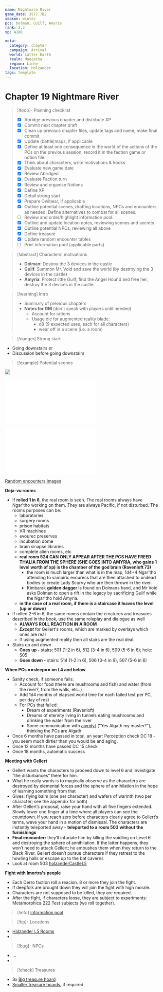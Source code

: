 ```yaml
---
name: Nightmare River
game_date: 3877.7B2
season: winter
pcs: Dolman, Guilf, Amyria
rank: 2.3
xp: 4180

meta:
  category: chapter
  campaign: Arrival
  world: Latter Earth
  realm: Maqqatba
  region: Linhe
  location: Holzander
tags: template
---
```

# Chapter 19 Nightmare River

> [!todo]- Planning checklist
> - [x] Abridge previous chapter and distribute XP
> - [x] Commit next chapter draft
> - [x] Clean up previous chapter files, update tags and name, make final commit
> - [x] Update (battle)maps, if applicable
> - [x] Define at least one consequence in the world of the actions of the PCs on the previous session, record it in the faction game or notion file
> - [x] Think about characters, write motivations & hooks
> - [x] Evaluate new game date
> - [x] Review Abridged
> - [x] Evaluate Faction turn
> - [x] Review and organise Notions
> - [x] Define XP
> - [x] Detail strong start
> - [x] Prepare Owlbear, if applicable
> - [x] Outline potential scenes, drafting locations, NPCs and encounters as needed. Define alternatives to combat for all scenes.
> - [ ] Review and order/highlight information pool.
> - [x] Outline and update location notes, reviewing scenes and secrets
> - [x] Outline potential NPCs, reviewing all above
> - [x] Define treasure
> - [x] Update random encounter tables
> - [ ] Print information pool (applicable parts)

> [!abstract] Characters' motivations
> - **Dolman**: Destroy the 3 devices in the castle
> - **Guilf**: Summon Mr. Void and save the world (by destroying the 3 devices in the castle)
> - **Amyria**: Protect little Guilf, find the Angel Hound and free her, destroy the 3 devices in the castle.

> [!warning] Intro
> - Summary of previous chapters
> - **Notes for GM** (don't speak with players until needed)
> 	- Account for rations
> 	- Usage die for augmented reality blade:
> 		- d8 (9 expected uses, each for all characters)
> 		- wear off in a scene (i.e. a room)

> [!danger] Strong start

- Going downstairs or
- Discussion before going downstairs


> [!example] Potential scenes

![](https://i.imgur.com/3MP5tws.png)

![Nightmare river](arrival/locations/holzanderCastleL5.md#Nightmare%20river)

![Random encounters table](arrival/locations/holzanderCastleL5.md#Random%20encounters%20table)

[Random encounters images](arrival/locations/holzanderCastleL5.md#Random%20encounters%20images)

**Deja-vu rooms**
- If **rolled 1 in 6**, the real room is seen. The real rooms always have Ngar'tho working on them. They are always Pacific, if not disturbed. The rooms purposes can be:
	- laboratories 
	- surgery rooms
	- prison habitats
	- VR machines
	- evourec preserves
	- incubation dome
	- brain sinapse libraries
	- complete alien rooms, etc
	- **real room 524 CAN ONLY APPEAR AFTER THE PCS HAVE FREED THALIA FROM THE SPHERE (SHE GOES INTO AMYRIA, who gains 1 level worth of xp) is the chamber of the god brain (Ravenloft 73)**
		- the room is much larger than what is in the map, 1d4+4 Ngar'tho attending to vampiric evourecs that are then attached to undead bodies to create Lady Scurvy who are then thrown in the river.
		- Kimbarak **golden dagger** is found on Dolmans hand, and Mr Void asks Dolman to open a rift in the legacy by sacrificing Guilf while the Ngar'tho hold Amyria.
	- **in the case of a real room, if there is a staircase it leaves the level (up or down)**
- If rolled 2-6 in 6, the same rooms contain the creatures and treasures described in the book, use the same roleplay and dialogue as well
	- **ALWAYS ROLL REACTION IN A ROOM**
	- ***Except*** for Gellert's rooms, which are marked by overlays which ones are real
	- If using augmented reality then all stairs are the real deal.
- Stairs up and down
	- **Goes up -** stairs: 501 (1-2 in 6), 512 (3-4 in 6), 509 (5-6 in 6); hole: 505
	- **Goes down -** stairs: 514 (1-2 in 6), 506 (3-4 in 6), 507 (5-6 in 6)

**When PCs ==sleep== on L4 and below**
- Sanity check, if someone fails:
	- Account for food (there are mushrooms and fish) and water (from the river?, from the walls, etc..)
	-  Add 1d4 months of elapsed world time for each failed test per PC, per day of rest
	- For PCs that failed:
		- Dream of experiments (Ravenloft)
		- Dreams of eternity living in tunnels eating mushrooms and drinking the water from the river
		- Some communication with [aivridyt](arrival/npcs/aivridyt.md) ("Yes Algath my master?"), thinking the PCs are Algath
- Once 6 months have passed in total, an year: Perception check DC 18 - you seem much dirtier than you would be and aging.
- Once 12 months have passed DC 15 check
- Once 18 months, automatic success

**Meeting with Gellert**
- Gellert wants the characters to proceed down to level  6 and investigate “the disturbances” there for him.
- What he really wants is to magically observe as the characters are destroyed by elemental forces and the sphere of annihilation in the hope of learning something from that
- Gives: flying balm (one per character) and wafers of warmth (two per character; see the appendix for both)
- After Gellert’s proposal, raise your hand with all five fingers extended. Slowly lower one finger at a time where all players can see the countdown. If you reach zero before characters clearly agree to Gellert’s terms, wave your hand in a motion of dismissal. The characters are instantly teleported away - **teleported to a room 503 without the furnishings**
- **Final encounter:** they’ll infuriate him by killing the voidling on Level 6 and destroying the sphere of annihilation. If the latter happens, they won’t need to attack Gellert; he ambushes them when they return to the Black River. Gellert doesn’t pursue characters if they retreat to the howling halls or escape up to the bat caverns
- Look at room 503 [holzanderCastleL5](holzanderCastleL5.md)

**Fight with Imortra's people**
- Each Derro faction roll a reacion. 8 or more they join the fight.
- If deepfolk are brought down they will join the fight with high morale.
- Characters are not supposed to be killed, they are required.
- After the fight, if characters loose, they are subject to experiments: Metamorphica 222 Test subjects (we roll together).

> [!info] [Information pool](arrival/_informationPool.md)


> [!tip]- Locations
- [Holzander L5 Rooms](arrival/locations/holzanderCastleL5.md#Rooms)
- 

> [!bug]- NPCs
- ...
- 

> [!check] Treasures
- 3x [Big treasure hoard](https://donjon.bin.sh/5e/random/#type=treasure;treasure-cr=15;treasure-loot_type=treasure_hoard)
- [Smaller treasure hoards](https://donjon.bin.sh/5e/random/#type=treasure;treasure-cr=5;treasure-loot_type=treasure_hoard), if required
